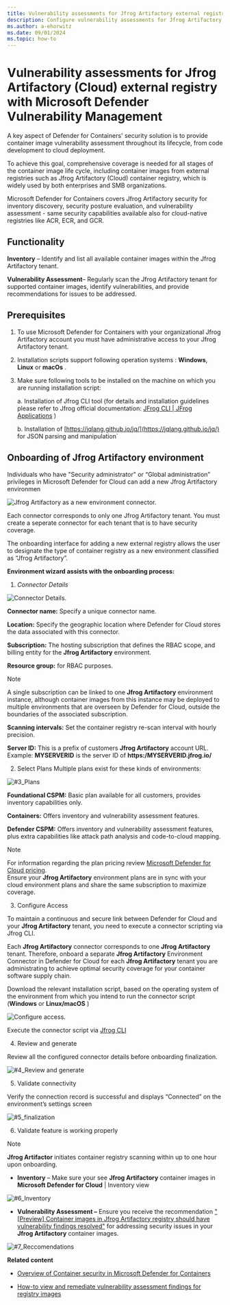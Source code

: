 ```yaml
---
title: Vulnerability assessments for Jfrog Artifactory external registry with Microsoft Defender Vulnerability Management
description: Configure vulnerability assessments for Jfrog Artifactory as an external registry with Microsoft Defender Vulnerability Management.
ms.author: a-ehorwitz
ms.date: 09/01/2024
ms.topic: how-to
---
```


# Vulnerability assessments for Jfrog Artifactory (Cloud) external registry with Microsoft Defender Vulnerability Management


A key aspect of Defender for Containers' security solution is to provide container image vulnerability assessment throughout its lifecycle, from code development to cloud deployment.

To achieve this goal, comprehensive coverage is needed for all stages of the container image life cycle, including container images from external registries such as Jfrog Artifactory (Cloud) container registry, which is widely used by both enterprises and SMB organizations.

Microsoft Defender for Containers covers Jfrog Artifactory security for inventory discovery, security posture evaluation, and vulnerability assessment -   same security capabilities available also for cloud-native registries like ACR, ECR, and GCR.

## Functionality

**Inventory** – Identify and list all available container images within the Jfrog Artifactory tenant.

**Vulnerability Assessment**– Regularly scan the Jfrog Artifactory tenant for supported container images, identify vulnerabilities, and provide recommendations for issues to be addressed.

## Prerequisites

1. To use Microsoft Defender for Containers with your organizational Jfrog Artifactory account you must have administrative access to your Jfrog Artifactory tenant.
2. Installation scripts support following operation systems :  **Windows**, **Linux** or **macOs** .
3. Make sure following tools to be installed on the machine on which you are running installation script:

   a. Installation of Jfrog CLI tool (for details and installation guidelines please refer to Jfrog official documentation: [JFrog CLI | JFrog Applications](https://docs.jfrog-applications.jfrog.io/jfrog-applications/jfrog-cli) )
   
   b. Installation of [https://jqlang.github.io/jq/](https://jqlang.github.io/jq/) for JSON parsing and manipulation`



## Onboarding of Jfrog Artifactory environment  

Individuals who have "Security administrator" or “Global administration” privileges in Microsoft Defender for Cloud can add a new Jfrog Artifactory environmen

![Jfrog Artifactory as a new environment connector.](media/agentless-vulnerability-assessment-jfrog-artifactory/1_Env.jpg)

Each connector corresponds to only one Jfrog Artifactory tenant.
You must create a seperate connector for each tenant that is to have security coverage.

The onboarding interface for adding a new external registry allows the user to designate the type of container registry as a new environment classified as “Jfrog Artifactory”.

**Environment wizard assists with the onboarding process:**

1. *Connector Details*

![Connector Details.](media/agentless-vulnerability-assessment-jfrog-artifactory/2-connector-details.jpg)

   **Connector name:** Specify a unique connector name.
   
   **Location:** Specify the geographic location where Defender for Cloud stores the data associated with this connector.
   
   **Subscription:** The hosting subscription that defines the RBAC scope, and billing entity for the __Jfrog Artifactory__ environment.
   
   **Resource group:** for RBAC purposes.
   
   
   > [!NOTE]
   > A single subscription can be linked to one __Jfrog Artifactory__ environment instance, although container images from this instance may be deployed to multiple environments that are overseen by Defender for Cloud, outside the boundaries of the associated subscription.
   
   **Scanning intervals:**  Set the container registry re-scan interval with hourly precision.
   
   **Server ID:** This is a prefix of customers __Jfrog Artifactory__ account URL. Example:   **MYSERVERID** is the server ID of **https:/MYSERVERID.jfrog.io/** 
   
2. Select Plans
 Multiple plans exist for these kinds of environments:
     
![#3_Plans](media/agentless-vulnerability-assessment-jfrog-artifactory/3-plans.jpg)

   **Foundational CSPM:** Basic plan available for all customers, provides inventory capabilities only.

   **Containers:** Offers inventory and vulnerability assessment features.  

   **Defender CSPM:** Offers inventory and vulnerability assessment features, plus extra capabilities like attack path analysis and code-to-cloud mapping.

> [!NOTE] 
>For information regarding the plan pricing review [Microsoft Defender for Cloud pricing](https://azure.microsoft.com/pricing/details/defender-for-cloud/).  
>Ensure your **Jfrog Artifactory** environment plans are in sync with your cloud environment plans and share the same subscription to maximize coverage.

3. Configure Access

To maintain a continuous and secure link between Defender for Cloud and your **Jfrog Artifactory** tenant, you need to execute a connector scripting via Jfrog CLI.

Each **Jfrog Artifactory** connector corresponds to one **Jfrog Artifactory** tenant. Therefore, onboard a separate **Jfrog Artifactory** Environment Connector in Defender for Cloud for each **Jfrog Artifactory** tenant you are administrating to achieve optimal security coverage for your container software supply chain.

Download the relevant installation script, based on the operating system of the environment from which you intend to run the connector script (**Windows** or **Linux/macOS** )

![Configure access.](media/agentless-vulnerability-assessment-jfrog-artifactory/4-configure-access.png)

Execute the connector script via [Jfrog CLI](https://docs.jfrog-applications.jfrog.io/jfrog-applications/jfrog-cli)

4. Review and generate

Review all the configured connector details before onboarding finalization.
   
![#4_Review and generate](media/agentless-vulnerability-assessment-jfrog-artifactory/4-review-and-generate.jpg)

5. Validate connectivity  

Verify the connection record is successful and displays “Connected” on the environment’s settings screen

![#5_finalization](media/agentless-vulnerability-assessment-jfrog-artifactory/5-finalization.jpg)

6. Validate feature is working properly
> [!NOTE] 
> **Jfrog Artifactor** initiates container registry scanning within up to one hour upon onboarding.

- **Inventory** – Make sure your see __Jfrog Artifactory__ container images in __Microsoft Defender for Cloud__ | Inventory view

![#6_Inventory](media/agentless-vulnerability-assessment-jfrog-artifactory/6-inventory.jpg)

-  __Vulnerability Assessment –__ Ensure you receive the recommendation ["[Preview] Container images in Jfrog Artifactory registry should have vulnerability findings resolved"](/azure/defender-for-cloud/recommendations-reference-container) for addressing security issues in your __Jfrog Artifactory__ container images.

![#7_Reccomendations](media/agentless-vulnerability-assessment-jfrog-artifactory/7-reccomendations.jpg)

__Related content__

- [Overview of Container security in Microsoft Defender for Containers](/azure/defender-for-cloud/defender-for-containers-introduction)

- [How-to view and remediate vulnerability assessment findings for registry images](/azure/defender-for-cloud/view-and-remediate-vulnerability-registry-images)

